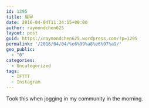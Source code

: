 ```yaml
---
id: 1295
title: 晨早
date: 2016-04-04T11:34:15+00:00
author: raymondchen625
layout: post
guid: https://raymondchen625.wordpress.com/?p=1295
permalink: '/2016/04/04/%e6%99%a8%e6%97%a9/'
geo_public:
  - "0"
categories:
  - Uncategorized
tags:
  - IFTTT
  - Instagram
---
```

<img style="max-width:600px;" src="http://localhost/wp-content/uploads/2016/04/6cefe-12599504_992425957513963_1092156842_n.jpg" alt="" />

<div>
  Took this when jogging in my community in the morning.
</div>